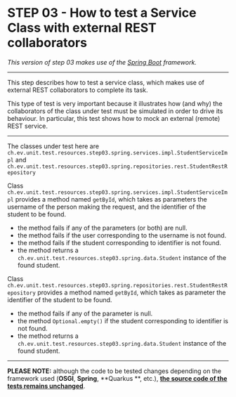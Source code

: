 # STEP 03 - How to test a Service Class with external REST collaborators

_This version of step 03 makes use of the [Spring Boot](https://spring.io/projects/spring-boot) framework._

---

This step describes how to test a service class, which makes use of external REST collaborators to complete its task.

This type of test is very important because it illustrates how (and why) the collaborators of the class under test must
be simulated in order to drive its behaviour. In particular, this test shows how to mock an external (remote) REST
service.

---

The classes under test here are `ch.ev.unit.test.resources.step03.spring.services.impl.StudentServiceImpl`
and `ch.ev.unit.test.resources.step03.spring.repositories.rest.StudentRestRepository`

Class `ch.ev.unit.test.resources.step03.spring.services.impl.StudentServiceImpl` provides a method named `getById`,
which takes as parameters the username of the person making the request, and the
identifier of the student to be found.

- the method fails if any of the parameters (or both) are null.
- the method fails if the user corresponding to the username is not found.
- the method fails if the student corresponding to identifier is not found.
- the method returns a `ch.ev.unit.test.resources.step03.spring.data.Student` instance of the found student.

Class `ch.ev.unit.test.resources.step03.spring.repositories.rest.StudentRestRepository` provides a method
named `getById`, which takes as parameter the identifier of the student to be found.

- the method fails if any of the parameter is null.
- the method `Optional.empty()` if the student corresponding to identifier is not found.
- the method returns a `ch.ev.unit.test.resources.step03.spring.data.Student` instance of the found student.

---

**PLEASE NOTE:** although the code to be tested changes depending on the framework used (**OSGI**, **Spring**, **Quarkus
**, etc.),
**<ins>the source code of the tests remains unchanged</ins>**.

